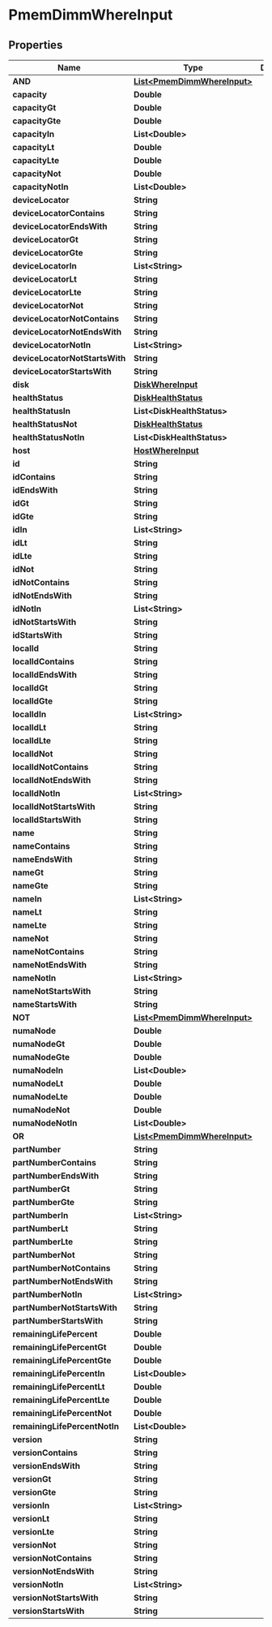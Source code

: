 

# PmemDimmWhereInput


## Properties

Name | Type | Description | Notes
------------ | ------------- | ------------- | -------------
**AND** | [**List&lt;PmemDimmWhereInput&gt;**](PmemDimmWhereInput.md) |  |  [optional]
**capacity** | **Double** |  |  [optional]
**capacityGt** | **Double** |  |  [optional]
**capacityGte** | **Double** |  |  [optional]
**capacityIn** | **List&lt;Double&gt;** |  |  [optional]
**capacityLt** | **Double** |  |  [optional]
**capacityLte** | **Double** |  |  [optional]
**capacityNot** | **Double** |  |  [optional]
**capacityNotIn** | **List&lt;Double&gt;** |  |  [optional]
**deviceLocator** | **String** |  |  [optional]
**deviceLocatorContains** | **String** |  |  [optional]
**deviceLocatorEndsWith** | **String** |  |  [optional]
**deviceLocatorGt** | **String** |  |  [optional]
**deviceLocatorGte** | **String** |  |  [optional]
**deviceLocatorIn** | **List&lt;String&gt;** |  |  [optional]
**deviceLocatorLt** | **String** |  |  [optional]
**deviceLocatorLte** | **String** |  |  [optional]
**deviceLocatorNot** | **String** |  |  [optional]
**deviceLocatorNotContains** | **String** |  |  [optional]
**deviceLocatorNotEndsWith** | **String** |  |  [optional]
**deviceLocatorNotIn** | **List&lt;String&gt;** |  |  [optional]
**deviceLocatorNotStartsWith** | **String** |  |  [optional]
**deviceLocatorStartsWith** | **String** |  |  [optional]
**disk** | [**DiskWhereInput**](DiskWhereInput.md) |  |  [optional]
**healthStatus** | [**DiskHealthStatus**](DiskHealthStatus.md) |  |  [optional]
**healthStatusIn** | **List&lt;DiskHealthStatus&gt;** |  |  [optional]
**healthStatusNot** | [**DiskHealthStatus**](DiskHealthStatus.md) |  |  [optional]
**healthStatusNotIn** | **List&lt;DiskHealthStatus&gt;** |  |  [optional]
**host** | [**HostWhereInput**](HostWhereInput.md) |  |  [optional]
**id** | **String** |  |  [optional]
**idContains** | **String** |  |  [optional]
**idEndsWith** | **String** |  |  [optional]
**idGt** | **String** |  |  [optional]
**idGte** | **String** |  |  [optional]
**idIn** | **List&lt;String&gt;** |  |  [optional]
**idLt** | **String** |  |  [optional]
**idLte** | **String** |  |  [optional]
**idNot** | **String** |  |  [optional]
**idNotContains** | **String** |  |  [optional]
**idNotEndsWith** | **String** |  |  [optional]
**idNotIn** | **List&lt;String&gt;** |  |  [optional]
**idNotStartsWith** | **String** |  |  [optional]
**idStartsWith** | **String** |  |  [optional]
**localId** | **String** |  |  [optional]
**localIdContains** | **String** |  |  [optional]
**localIdEndsWith** | **String** |  |  [optional]
**localIdGt** | **String** |  |  [optional]
**localIdGte** | **String** |  |  [optional]
**localIdIn** | **List&lt;String&gt;** |  |  [optional]
**localIdLt** | **String** |  |  [optional]
**localIdLte** | **String** |  |  [optional]
**localIdNot** | **String** |  |  [optional]
**localIdNotContains** | **String** |  |  [optional]
**localIdNotEndsWith** | **String** |  |  [optional]
**localIdNotIn** | **List&lt;String&gt;** |  |  [optional]
**localIdNotStartsWith** | **String** |  |  [optional]
**localIdStartsWith** | **String** |  |  [optional]
**name** | **String** |  |  [optional]
**nameContains** | **String** |  |  [optional]
**nameEndsWith** | **String** |  |  [optional]
**nameGt** | **String** |  |  [optional]
**nameGte** | **String** |  |  [optional]
**nameIn** | **List&lt;String&gt;** |  |  [optional]
**nameLt** | **String** |  |  [optional]
**nameLte** | **String** |  |  [optional]
**nameNot** | **String** |  |  [optional]
**nameNotContains** | **String** |  |  [optional]
**nameNotEndsWith** | **String** |  |  [optional]
**nameNotIn** | **List&lt;String&gt;** |  |  [optional]
**nameNotStartsWith** | **String** |  |  [optional]
**nameStartsWith** | **String** |  |  [optional]
**NOT** | [**List&lt;PmemDimmWhereInput&gt;**](PmemDimmWhereInput.md) |  |  [optional]
**numaNode** | **Double** |  |  [optional]
**numaNodeGt** | **Double** |  |  [optional]
**numaNodeGte** | **Double** |  |  [optional]
**numaNodeIn** | **List&lt;Double&gt;** |  |  [optional]
**numaNodeLt** | **Double** |  |  [optional]
**numaNodeLte** | **Double** |  |  [optional]
**numaNodeNot** | **Double** |  |  [optional]
**numaNodeNotIn** | **List&lt;Double&gt;** |  |  [optional]
**OR** | [**List&lt;PmemDimmWhereInput&gt;**](PmemDimmWhereInput.md) |  |  [optional]
**partNumber** | **String** |  |  [optional]
**partNumberContains** | **String** |  |  [optional]
**partNumberEndsWith** | **String** |  |  [optional]
**partNumberGt** | **String** |  |  [optional]
**partNumberGte** | **String** |  |  [optional]
**partNumberIn** | **List&lt;String&gt;** |  |  [optional]
**partNumberLt** | **String** |  |  [optional]
**partNumberLte** | **String** |  |  [optional]
**partNumberNot** | **String** |  |  [optional]
**partNumberNotContains** | **String** |  |  [optional]
**partNumberNotEndsWith** | **String** |  |  [optional]
**partNumberNotIn** | **List&lt;String&gt;** |  |  [optional]
**partNumberNotStartsWith** | **String** |  |  [optional]
**partNumberStartsWith** | **String** |  |  [optional]
**remainingLifePercent** | **Double** |  |  [optional]
**remainingLifePercentGt** | **Double** |  |  [optional]
**remainingLifePercentGte** | **Double** |  |  [optional]
**remainingLifePercentIn** | **List&lt;Double&gt;** |  |  [optional]
**remainingLifePercentLt** | **Double** |  |  [optional]
**remainingLifePercentLte** | **Double** |  |  [optional]
**remainingLifePercentNot** | **Double** |  |  [optional]
**remainingLifePercentNotIn** | **List&lt;Double&gt;** |  |  [optional]
**version** | **String** |  |  [optional]
**versionContains** | **String** |  |  [optional]
**versionEndsWith** | **String** |  |  [optional]
**versionGt** | **String** |  |  [optional]
**versionGte** | **String** |  |  [optional]
**versionIn** | **List&lt;String&gt;** |  |  [optional]
**versionLt** | **String** |  |  [optional]
**versionLte** | **String** |  |  [optional]
**versionNot** | **String** |  |  [optional]
**versionNotContains** | **String** |  |  [optional]
**versionNotEndsWith** | **String** |  |  [optional]
**versionNotIn** | **List&lt;String&gt;** |  |  [optional]
**versionNotStartsWith** | **String** |  |  [optional]
**versionStartsWith** | **String** |  |  [optional]



